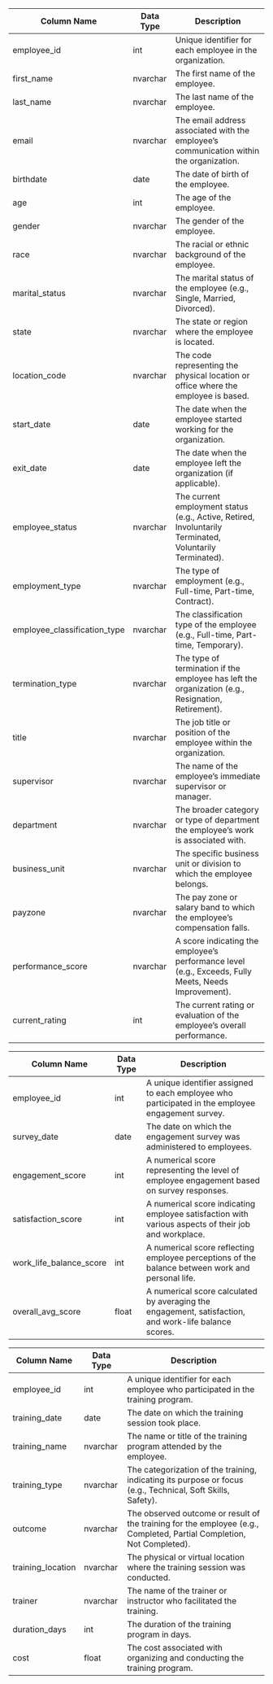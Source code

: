

| Column Name                     | Data Type   | Description |
|----------------------------------|-------------|-------------|
| employee_id                      | int         | Unique identifier for each employee in the organization. |
| first_name                       | nvarchar    | The first name of the employee. |
| last_name                        | nvarchar    | The last name of the employee. |
| email                            | nvarchar    | The email address associated with the employee’s communication within the organization. |
| birthdate                        | date        | The date of birth of the employee. |
| age                              | int         | The age of the employee. |
| gender                           | nvarchar    | The gender of the employee. |
| race                             | nvarchar    | The racial or ethnic background of the employee. |
| marital_status                   | nvarchar    | The marital status of the employee (e.g., Single, Married, Divorced). |
| state                            | nvarchar    | The state or region where the employee is located. |
| location_code                    | nvarchar    | The code representing the physical location or office where the employee is based. |
| start_date                       | date        | The date when the employee started working for the organization. |
| exit_date                        | date        | The date when the employee left the organization (if applicable). |
| employee_status                  | nvarchar    | The current employment status (e.g., Active, Retired, Involuntarily Terminated, Voluntarily Terminated). |
| employment_type                  | nvarchar    | The type of employment (e.g., Full-time, Part-time, Contract). |
| employee_classification_type     | nvarchar    | The classification type of the employee (e.g., Full-time, Part-time, Temporary). |
| termination_type                 | nvarchar    | The type of termination if the employee has left the organization (e.g., Resignation, Retirement). |
| title                            | nvarchar    | The job title or position of the employee within the organization. |
| supervisor                       | nvarchar    | The name of the employee’s immediate supervisor or manager. |
| department                       | nvarchar    | The broader category or type of department the employee’s work is associated with. |
| business_unit                    | nvarchar    | The specific business unit or division to which the employee belongs. |
| payzone                          | nvarchar    | The pay zone or salary band to which the employee’s compensation falls. |
| performance_score                | nvarchar    | A score indicating the employee’s performance level (e.g., Exceeds, Fully Meets, Needs Improvement). |
| current_rating                   | int         | The current rating or evaluation of the employee’s overall performance. |



| Column Name               | Data Type | Description |
|---------------------------|-----------|-------------|
| employee_id               | int       | A unique identifier assigned to each employee who participated in the employee engagement survey. |
| survey_date               | date      | The date on which the engagement survey was administered to employees. |
| engagement_score          | int       | A numerical score representing the level of employee engagement based on survey responses. |
| satisfaction_score        | int       | A numerical score indicating employee satisfaction with various aspects of their job and workplace. |
| work_life_balance_score   | int       | A numerical score reflecting employee perceptions of the balance between work and personal life. |
| overall_avg_score         | float     | A numerical score calculated by averaging the engagement, satisfaction, and work-life balance scores. |





| Column Name      | Data Type | Description |
|------------------|-----------|-------------|
| employee_id      | int       | A unique identifier for each employee who participated in the training program. |
| training_date    | date      | The date on which the training session took place. |
| training_name    | nvarchar  | The name or title of the training program attended by the employee. |
| training_type    | nvarchar  | The categorization of the training, indicating its purpose or focus (e.g., Technical, Soft Skills, Safety). |
| outcome          | nvarchar  | The observed outcome or result of the training for the employee (e.g., Completed, Partial Completion, Not Completed). |
| training_location| nvarchar  | The physical or virtual location where the training session was conducted. |
| trainer          | nvarchar  | The name of the trainer or instructor who facilitated the training. |
| duration_days    | int       | The duration of the training program in days. |
| cost             | float     | The cost associated with organizing and conducting the training program. |
